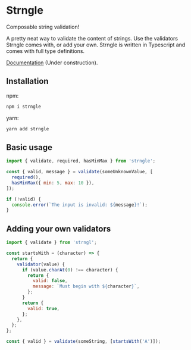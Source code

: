 # Strngle

Composable string validation!

A pretty neat way to validate the content of strings. Use the validators Strngle comes with, or add your own. Strngle is written in Typescript and comes with full type definitions.

[Documentation](https://strngle.netlify.app) (Under construction).

## Installation

npm:

```bash
npm i strngle
```

yarn:

```bash
yarn add strngle
```

## Basic usage

```js
import { validate, required, hasMinMax } from 'strngle';

const { valid, message } = validate(someUnknownValue, [
  required(),
  hasMinMax({ min: 5, max: 10 }),
]);

if (!valid) {
  console.error(`The input is invalid: ${message}!`);
}
```

## Adding your own validators

```js
import { validate } from 'strngl';

const startsWith = (character) => {
  return {
    validator(value) {
      if (value.charAt(0) !== character) {
        return {
          valid: false,
          message: `Must begin with ${character}`,
        };
      }
      return {
        valid: true,
      };
    },
  };
};

const { valid } = validate(someString, [startsWith('A')]);
```
